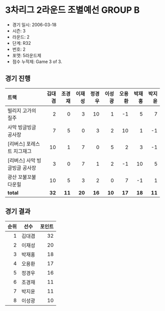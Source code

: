 # 3차리그 2라운드 조별예선 GROUP B

- 경기 일시: 2006-03-18
- 시즌: 3
- 라운드: 2
- 단계: R32
- 번호: 2
- 포맷: 5라운드제
- 점수 누적제: Game 3 of 3.





## 경기 진행

| 트랙 | 김대겸 | 조경재 | 이재성 | 정경우 | 이성광 | 오용환 | 박재홍 | 박지윤 |
|:---|---:|---:|---:|---:|---:|---:|---:|---:|
| 빌리지 고가의 질주 | 2 | 0 | 3 | 10 | 1 | -1 | 5 | 7 |
| 사막 빙글빙글 공사장 | 7 | 5 | 0 | 3 | 2 | 10 | 1 | -1 |
| [리버스] 포레스트 지그재그 | 10 | 1 | 7 | 0 | 5 | 2 | 3 | -1 |
| [리버스] 사막 빙글빙글 공사장 | 3 | 0 | 7 | 1 | 2 | -1 | 10 | 5 |
| 광산 꼬불꼬불 다운힐 | 10 | 5 | 3 | 2 | 0 | 7 | -1 | 1 |
| __total__ | __32__ | __11__ | __20__ | __16__ | __10__ | __17__ | __18__ | __11__ |




## 경기 결과

| 순위 | 선수 | 포인트 |
|---:|:---:|---:|
| 1 | 김대겸 | 32 |
| 2 | 이재성 | 20 |
| 3 | 박재홍 | 18 |
| 4 | 오용환 | 17 |
| 5 | 정경우 | 16 |
| 6 | 조경재 | 11 |
| 7 | 박지윤 | 11 |
| 8 | 이성광 | 10 |

